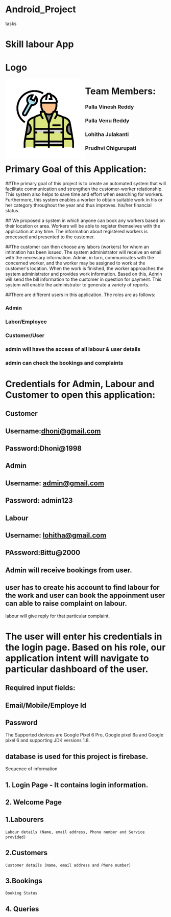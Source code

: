 # Android_Project
tasks

# Skill labour App
# Logo

<a href="url"><img src="https://github.com/Vinesh1998/Android_Project/blob/master/logo1.jpg" align="left" height="250" width="250" ></a>

# Team Members: 

### Palla Vinesh Reddy

### Palla Venu Reddy

### Lohitha Julakanti

### Prudhvi Chigurupati

# Primary Goal of this Application:
##The primary goal of this project is to create an automated system that will facilitate communication and strengthen the customer-worker relationship. This system also helps to save time and effort when searching for workers. Furthermore, this system enables a worker to obtain suitable work in his or her category throughout the year and thus improves.
his/her financial status.

## We proposed a system in which anyone can book any workers based on their location or area. Workers will be able to register themselves with the application at any time. The information about registered workers is processed and presented to the customer.

##The customer can then choose any labors (workers) for whom an intimation has been issued. The system administrator will receive an email with the necessary information. Admin, in turn, communicates with the concerned worker, and the worker may be assigned to work at the customer's location. When the work is finished, the worker approaches the system administrator and provides work information. Based on this, Admin will send the bill information to the customer in question for payment. This system will enable the administrator to generate a variety of reports.

##There are different users in this application. The roles are as follows: 

### Admin

###	Labor/Employee 

### Customer/User

### admin will have the access of all labour & user details

### admin can check the bookings and complaints



# Credentials for Admin, Labour and Customer  to open this application:
## Customer
## Username:dhoni@gmail.com
## Password:Dhoni@1998
## Admin
## Username: admin@gmail.com
## Password: admin123
## Labour
## Username: lohitha@gmail.com
## PAssword:Bittu@2000

## Admin  will receive bookings from user.
## user has to create his account  to find labour for the work and user can book the appoinment user can able to raise complaint on labour.
 
labour will give reply for that particular complaint.
# The user will enter his credentials in the login page. Based on his role, our application intent will navigate to particular dashboard of the user.
## Required input fields:
## Email/Mobile/Employe Id
## Password

The Supported devices are Google Pixel 6 Pro, Google pixel 6a and Google pixel 6 and supporting JDK versions 1.8.

## database is used for this project is firebase.

Sequence of information

## 1. Login Page - It contains login information.
## 2. Welcome Page 
 ## 1.Labourers
    Labour details (Name, email address, Phone number and Service provided)
 ## 2.Customers
    Customer details (Name, email address and Phone number)
    
 ## 3.Bookings
    Booking Status
 ## 4. Queries
 
 
 
 
 
 
 



